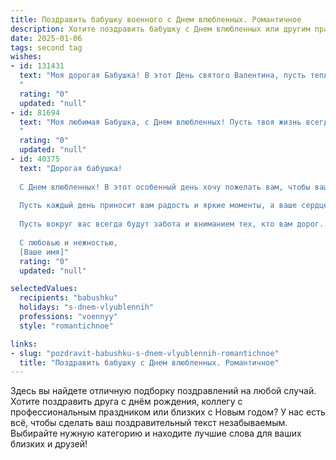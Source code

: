 ```yaml
---
title: Поздравить бабушку военного с Днем влюбленных. Романтичное
description: Хотите поздравить бабушку с Днем влюбленных или другим праздником? Наш ИИ создаст незабываемое поздравление, а вы обязательно выделитесь среди других.  
date: 2025-01-06
tags: second tag
wishes:
- id: 131431
  text: "Моя дорогая Бабушка! В этот День святого Валентина, пусть теплота любви согревает твоё сердце так же сильно, как и храбрость и верность всегда согревали твою душу, когда ты служила в рядах Вооружённых сил.  Пусть каждый миг этого дня будет наполнен нежностью, заботой и романтикой, словно прекрасная военная песня о любви.  С праздником!
  "
  rating: "0"
  updated: "null"
- id: 81694
  text: "Моя любимая Бабушка, с Днем влюбленных! Пусть твоя жизнь всегда будет полна любви и нежности, как и твоя служба в Вооруженных Силах. Ты - настоящий герой, не только на поле боя, но и в нашей семье! 💖
  "
  rating: "0"
  updated: "null"
- id: 40375
  text: "Дорогая бабушка!
  
  С Днем влюбленных! В этот особенный день хочу пожелать вам, чтобы ваше сердце всегда было наполнено любовью и теплом. Ваше мужество и преданность, как у настоящего военного, вдохновляют меня.
  
  Пусть каждый день приносит вам радость и яркие моменты, а ваше сердце наполняется счастьем, словно весенним цветом. Вы для меня – символ силы, нежности и бесконечной любви.
  
  Пусть вокруг вас всегда будут забота и вниманием тех, кто вам дорог. Любите и будьте любимы, ведь любовь – это самое прекрасное чувство на свете!
  
  С любовью и нежностью,
  [Ваше имя]"
  rating: "0"
  updated: "null"

selectedValues:
  recipients: "babushku"
  holidays: "s-dnem-vlyublennih"
  professions: "voennyy"
  style: "romantichnoe"

links:
- slug: "pozdravit-babushku-s-dnem-vlyublennih-romantichnoe"
  title: "Поздравить бабушку с Днем влюбленных. Романтичное"
---
```


Здесь вы найдете отличную подборку поздравлений на любой случай.
Хотите поздравить друга с днём рождения, коллегу с профессиональным праздником или близких с Новым годом? У нас есть всё, чтобы сделать ваш поздравительный текст незабываемым. Выбирайте нужную категорию и находите лучшие слова для ваших близких и друзей!
